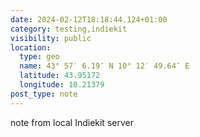 ```yaml
---
date: 2024-02-12T18:18:44.124+01:00
category: testing,indiekit
visibility: public
location:
  type: geo
  name: 43° 57′ 6.19″ N 10° 12′ 49.64″ E
  latitude: 43.95172
  longitude: 10.21379
post_type: note
---
```


note from local Indiekit server
